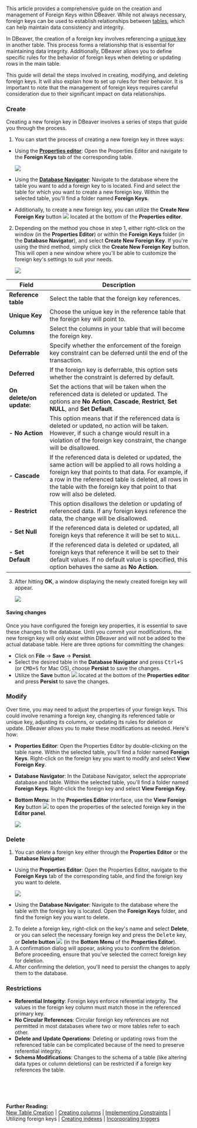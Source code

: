 This article provides a comprehensive guide on the creation and management of Foreign Keys within DBeaver. While not
always necessary, foreign keys can be used to establish relationships between [tables](New-Table-Creation), which can help maintain data
consistency and integrity.

In DBeaver, the creation of a foreign key involves referencing a [unique key](Implementing-Constraints#unique-key) in another table. This process forms a
relationship that is essential for maintaining data integrity. Additionally, DBeaver allows you to define specific rules
for the behavior of foreign keys when deleting or updating rows in the main table.

This guide will detail the steps involved in creating, modifying, and deleting foreign keys. It will also explain how to
set up rules for their behavior. It is important to note that the management of foreign keys requires careful
consideration due to their significant impact on data relationships.

### Create

Creating a new foreign key in DBeaver involves a series of steps that guide you through the process. 

1) You can start the process of creating a new foreign key in three ways:
- Using the **[Properties editor](Properties-Editor)**: Open the Properties Editor and navigate to the **Foreign Keys**
   tab of the corresponding table.

   ![](images/tutorial_images/11_Create_New_FK.png)  

- Using the **[Database Navigator](Database-Navigator)**: Navigate to the database where the table you want to add a
  foreign key to is located. Find and select the table for which you want to create a new foreign key. Within the
  selected table, you'll find a folder named **Foreign Keys**. 
- Additionally, to create a new foreign key, you can utilize the **Create New Foreign Key**
  button ![](images/tutorial_images/11e_FK_Button.png) located at the bottom of the **Properties editor**.

2) Depending on the method you chose in step 1, either right-click on the window (in the **Properties Editor**) or within
   the **Foreign Keys** folder (in the **Database Navigator**), and select **Create New Foreign Key**. If you're using 
   the third method, simply click the **Create New Foreign Key** button. This will open a new window where you'll be able
   to customize the foreign key's settings to suit your needs.  

   ![](images/tutorial_images/11a_FK_parameters.png)

 Field                    | Description                                                                                                                                                                                                                                                                                 
--------------------------|---------------------------------------------------------------------------------------------------------------------------------------------------------------------------------------------------------------------------------------------------------------------------------------------
 **Reference table**      | Select the table that the foreign key references.                                                                                                                                                                                                                                           
 **Unique Key**           | Choose the unique key in the reference table that the foreign key will point to.                                                                                                                                                                                                            
 **Columns**              | Select the columns in your table that will become the foreign key.                                                                                                                                                                                                                          
 **Deferrable**           | Specify whether the enforcement of the foreign key constraint can be deferred until the end of the transaction.                                                                                                                                                                             
 **Deferred**             | If the foreign key is deferrable, this option sets whether the constraint is deferred by default.                                                                                                                                                                                           
 **On delete/on update:** | Set the actions that will be taken when the referenced data is deleted or updated. The options are **No Action**, **Cascade**, **Restrict**, **Set NULL**, and **Set Default**.                                                                                                             
 **- No Action**          | This option means that if the referenced data is deleted or updated, no action will be taken. However, if such a change would result in a violation of the foreign key constraint, the change will be disallowed.                                                                           
 **- Cascade**            | If the referenced data is deleted or updated, the same action will be applied to all rows holding a foreign key that points to that data. For example, if a row in the referenced table is deleted, all rows in the table with the foreign key that point to that row will also be deleted. 
 **- Restrict**           | This option disallows the deletion or updating of referenced data. If any foreign keys reference the data, the change will be disallowed.                                                                                                                                                   
 **- Set Null**           | If the referenced data is deleted or updated, all foreign keys that reference it will be set to `NULL`.                                                                                                                                                                                     
 **- Set Default**        | If the referenced data is deleted or updated, all foreign keys that reference it will be set to their default values. If no default value is specified, this option behaves the same as **No Action**.                                                                                      

3) After hitting **OK**, a window displaying the newly created foreign key will appear.  

   ![](images/tutorial_images/11b_FK_After_Saving.png)

#### Saving changes

Once you have configured the foreign key properties, it is essential to save these changes to the database. Until you
commit your modifications, the new foreign key will only exist within DBeaver and will not be added to the actual database
table.
Here are three options for committing the changes:

* Click on **File** -> **Save** -> **Persist**.
* Select the desired table in the **Database Navigator** and press <kbd>Ctrl+S</kbd> (or <kbd>CMD+S</kbd> for Mac OS),
  choose **Persist** to save the changes.
* Utilize the **Save** button ![](images/tutorial_images/10b_SaveButton.png) located at the bottom of the
  **Properties editor** and press **Persist** to save the changes.

### Modify

Over time, you may need to adjust the properties of your foreign keys. This could involve renaming a foreign key,
changing its referenced table or unique key, adjusting its columns, or updating its rules for deletion or update.
DBeaver allows you to make these modifications as needed. Here's how:

- **Properties Editor**: Open the Properties Editor by double-clicking on the table name. Within the selected table, you'll find a
  folder named **Foreign Keys**. Right-click on the foreign key you want to modify and select **View Foreign Key**.
- **Database Navigator**: In the Database Navigator, select the appropriate database and table. Within the selected table, you'll find a
  folder named **Foreign Keys**. Right-click the foreign key and select **View Foreign Key**.
- **Bottom Menu**: In the **Properties Editor** interface, use the **View Foreign Key**
  button ![](images/tutorial_images/View_column_button.png) to open the properties of the selected foreign key in the
  **Editor panel**.

   ![](images/tutorial_images/11d_FK_Properties.png)

### Delete

1) You can delete a foreign key either through the **Properties Editor** or the **Database Navigator**:

- Using the **Properties Editor**: Open the Properties Editor, navigate to the **Foreign Keys** tab of the corresponding table,
  and find the foreign key you want to delete.

   ![](images/tutorial_images/11c_Delete_FK.png)

- Using the **Database Navigator**: Navigate to the database where the table with the foreign key is located. 
  Open the **Foreign Keys** folder, and find the foreign key you want to delete.

2) To delete a foreign key, right-click on the key's name and select **Delete**, or you can select the necessary foreign
   key and press the <kbd>Delete</kbd> key, or **Delete button** ![](images/tutorial_images/Delete_button.png) (in the
   **Bottom Menu** of the **Properties Editor**).
3) A confirmation dialog will appear, asking you to confirm the deletion. Before proceeding, ensure that you've selected
   the correct foreign key for deletion.
4) After confirming the deletion, you'll need to persist the changes to apply them to the database.

### Restrictions

* **Referential Integrity**: Foreign keys enforce referential integrity. The values in the foreign key column must
  match those in the referenced primary key.
* **No Circular References**: Circular foreign key references are not permitted in most databases where two or more
  tables refer to each other.
* **Delete and Update Operations**: Deleting or updating rows from the referenced table can be complicated because of the
  need to preserve referential integrity.
* **Schema Modifications**: Changes to the schema of a table (like altering data types or column deletions) can be
  restricted if a foreign key references the table.

<br><br><br><br>
**Further Reading:**<br>
[New Table Creation](New-Table-Creation) | [Creating columns](Creating-columns) | [Implementing Constraints](Implementing-Constraints) | Utilizing foreign keys | [Creating indexes](Creating-Indexes) | [Incorporating triggers](Incorporating-Triggers)